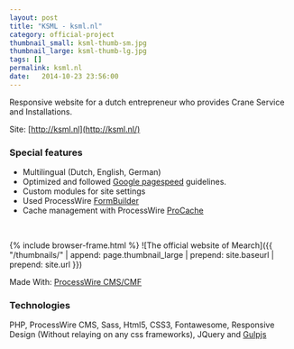 ```yaml
---
layout: post
title: "KSML - ksml.nl"
category: official-project
thumbnail_small: ksml-thumb-sm.jpg
thumbnail_large: ksml-thumb-lg.jpg
tags: []
permalink: ksml.nl
date:   2014-10-23 23:56:00
---
```


Responsive website for a dutch entrepreneur who provides Crane Service and Installations.

Site: [http://ksml.nl](http://ksml.nl/)

<!--more-->

### Special features 
- Multilingual (Dutch, English, German)
- Optimized and followed [Google pagespeed](https://developers.google.com/speed/pagespeed/insights/?url=http%3A%2F%2Fwww.ksml.nl&tab=desktop) guidelines.
- Custom modules for site settings
- Used ProcessWire [FormBuilder](http://modules.processwire.com/modules/form-builder/)
- Cache management with ProcessWire [ProCache](http://modules.processwire.com/modules/pro-cache/)

<br/>

{% include browser-frame.html %}
<span class="project-img-wrap">
![The official website of Mearch]({{ "/thumbnails/" | append: page.thumbnail_large | prepend: site.baseurl | prepend: site.url  }})
</span>

Made With: [ProcessWire CMS/CMF](http://processwire.com/)

### Technologies 
PHP, ProcessWire CMS, Sass, Html5, CSS3, Fontawesome, Responsive Design (Without relaying on any css frameworks), JQuery and [Gulpjs](http://gulpjs.com/) 

